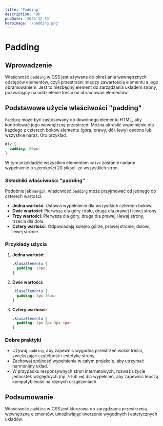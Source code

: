 ```yaml
---
title: 'Padding'
description: 'Ok'
pubDate: '2023 12 30'
heroImage: '/padding.png'
---
```


# <span id='padding'>Padding</span>

## Wprowadzenie

Właściwość `padding` w CSS jest używana do określania wewnętrznych odstępów elementów, czyli przestrzeni między zawartością elementu a jego obramowaniem. Jest to niezbędny element do zarządzania układem strony, pozwalający na oddzielenie treści od obramowań elementów.

## Podstawowe użycie właściwości "padding"

`Padding` może być zastosowany do dowolnego elementu HTML, aby kontrolować jego wewnętrzną przestrzeń. Można określić wypełnienie dla każdego z czterech boków elementu (góra, prawy, dół, lewy) osobno lub wszystkie naraz. Oto przykład:

```css
div {
  padding: 20px;
}
```

W tym przykładzie wszystkim elementom `<div>` zostanie nadane wypełnienie o szerokości 20 pikseli ze wszystkich stron.

### Składniki właściwości "padding"

Podobnie jak `margin`, właściwość `padding` może przyjmować od jednego do czterech wartości:

- **Jedna wartość**: Ustawia wypełnienie dla wszystkich czterech boków.
- **Dwie wartości**: Pierwsza dla góry i dołu, druga dla prawej i lewej strony.
- **Trzy wartości**: Pierwsza dla góry, druga dla prawej i lewej strony, trzecia dla dołu.
- **Cztery wartości**: Odpowiadają kolejno górze, prawej stronie, dołowi, lewej stronie.

### Przykłady użycia

1. **Jedna wartość:**

   ```css
   .klasaElementu {
     padding: 10px;
   }
   ```

2. **Dwie wartości:**

   ```css
   .klasaElementu {
     padding: 5px 10px;
   }
   ```

3. **Cztery wartości:**

   ```css
   .klasaElementu {
     padding: 1px 2px 3px 4px;
   }
   ```

### Dobre praktyki

- Używaj `padding`, aby zapewnić wygodną przestrzeń wokół treści, zwiększając czytelność i estetykę strony.
- Zachowaj spójność wypełnienia w całym projekcie, aby utrzymać harmonijny układ.
- W przypadku responsywnych stron internetowych, rozważ użycie jednostek względnych (np. `%` lub `em`) dla wypełnień, aby zapewnić lepszą kompatybilność na różnych urządzeniach.

## Podsumowanie

Właściwość `padding` w CSS jest kluczowa do zarządzania przestrzenią wewnętrzną elementów, umożliwiając tworzenie wygodnych i estetycznych układów.
